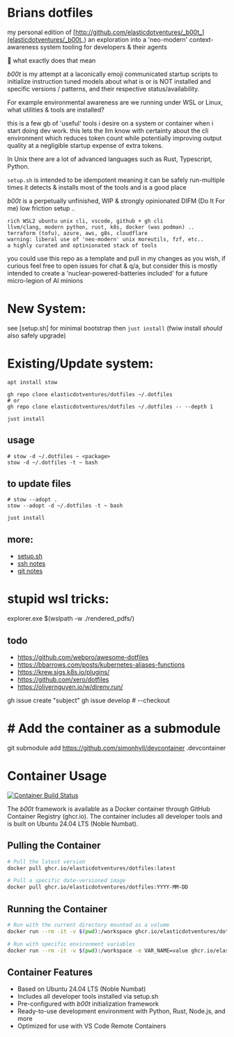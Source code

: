 
# Brians dotfiles

my personal edition of [http://github.com/elasticdotventures/_b00t_](elasticdotventures/_b00t_)
an exploration into a 'neo-modern' context-awareness system tooling for developers & their agents

🤔 what exactly does that mean

_b00t_ is my attempt at a laconically emoji communicated startup scripts to
initialize instruction tuned models about what is or is NOT installed and
specific versions / patterns, and their respective status/availability.

For example environmental awareness are we running under WSL or Linux, what
utilities & tools are installed?

this is a few gb of 'useful' tools i desire on a system or container when i start
doing dev work. this lets the llm know with certainty about the cli environment
which reduces token count while potentially improving output quality at a
negligible startup expense of extra tokens.

In Unix there are a lot of advanced languages such as Rust, Typescript,
Python.

`setup.sh` is intended to be idempotent meaning it can be safely run-multiple times
it detects & installs most of the tools and is a good place

_b00t_ is a perpetually unfinished, WIP & strongly opinionated DIFM (Do It For me)
low friction setup ..

	rich WSL2 ubuntu unix cli, vscode, github + gh cli
	llvm/clang, modern python, rust, k8s, docker (was podman) ..
	terraform (tofu), azure, aws, g8s, cloudflare
	warning: liberal use of 'neo-modern' unix moreutils, fzf, etc..
	a highly curated and optinionated stack of tools

you could use this repo as a template and pull in my changes as you wish,
if curious feel free to open issues for chat & q/a, but consider this is
mostly intended to create a 'nuclear-powered-batteries included' for a future micro-legion of AI minions

# New System:
see [setup.sh] for minimal bootstrap then `just install`
(fwiw install *should* also safely upgrade)


# Existing/Update system:

```
apt install stow

gh repo clone elasticdotventures/dotfiles ~/.dotfiles
# or
gh repo clone elasticdotventures/dotfiles ~/.dotfiles -- --depth 1

just install

```

## usage

```
# stow -d ~/.dotfiles ~ <package>
stow -d ~/.dotfiles -t ~ bash
```

## to update files
```
# stow --adopt .
stow --adopt -d ~/.dotfiles -t ~ bash

just install
```

## more:
* [setup.sh](setup.sh)
* [ssh notes](ssh-notes.md)
* [git notes](git-notes.md)


# stupid wsl tricks:

explorer.exe $(wslpath -w ./rendered_pdfs/)

## todo
* https://github.com/webpro/awesome-dotfiles
* https://bbarrows.com/posts/kubernetes-aliases-functions
* https://krew.sigs.k8s.io/plugins/
* https://github.com/xero/dotfiles
* https://olivernguyen.io/w/direnv.run/

gh issue create "subject"
gh issue develop # --checkout



# # Add the container as a submodule
git submodule add https://github.com/simonhyll/devcontainer .devcontainer

# Container Usage

[![Container Build Status](https://github.com/elasticdotventures/dotfiles/actions/workflows/b00t-container.yml/badge.svg)](https://github.com/elasticdotventures/dotfiles/actions/workflows/b00t-container.yml)

The _b00t_ framework is available as a Docker container through GitHub Container Registry (ghcr.io). The container includes all developer tools and is built on Ubuntu 24.04 LTS (Noble Numbat).

## Pulling the Container

```bash
# Pull the latest version
docker pull ghcr.io/elasticdotventures/dotfiles:latest

# Pull a specific date-versioned image
docker pull ghcr.io/elasticdotventures/dotfiles:YYYY-MM-DD
```

## Running the Container

```bash
# Run with the current directory mounted as a volume
docker run --rm -it -v $(pwd):/workspace ghcr.io/elasticdotventures/dotfiles:latest

# Run with specific environment variables
docker run --rm -it -v $(pwd):/workspace -e VAR_NAME=value ghcr.io/elasticdotventures/dotfiles:latest
```

## Container Features

- Based on Ubuntu 24.04 LTS (Noble Numbat)
- Includes all developer tools installed via setup.sh
- Pre-configured with _b00t_ initialization framework
- Ready-to-use development environment with Python, Rust, Node.js, and more
- Optimized for use with VS Code Remote Containers
